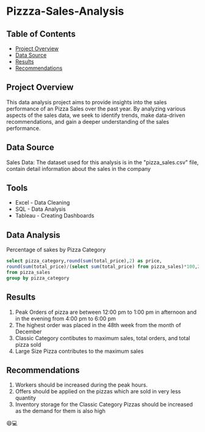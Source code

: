 # Pizzza-Sales-Analysis

## Table of Contents
- [Project Overview](#project-overview)
- [Data Source](#data-source)
- [Results](#results)
- [Recommendations](#recommendations)

## Project Overview
This data analysis project aims to provide insights into the sales performance of an Pizza Sales over 
the past year. By analyzing various aspects of the sales data, we seek to identify trends, 
make data-driven recommendations, and gain a deeper understanding of the sales performance.

## Data Source
Sales Data: The dataset used for this analysis is in the "pizza_sales.csv" file, contain detail information 
about the sales in the company

## Tools
- Excel - Data Cleaning
- SQL - Data Analysis
- Tableau - Creating Dashboards

## Data Analysis
Percentage of sakes by Pizza Category
```sql
select pizza_category,round(sum(total_price),2) as price,
round(sum(total_price)/(select sum(total_price) from pizza_sales)*100,2) as pct
from pizza_sales
group by pizza_category
```

## Results

1. Peak Orders of pizza are between 12:00 pm to 1:00 pm in afternoon and in the
evening from 4:00 pm to 6:00 pm
2. The highest order was placed in the 48th week from the month of December
3. Classic Category contibutes to maximum sales, total orders, and total pizza sold
4. Large Size Pizza contributes to the maximum sales

## Recommendations

1. Workers should be increased during the peak hours.
2. Offers should be applied on the pizzas which are sold in very less quantity
3. Inventory storage for the Classic Category Pizzas should be increased as the demand
for them is also high

😄💻
